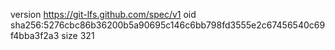 version https://git-lfs.github.com/spec/v1
oid sha256:5276cbc86b36200b5a90695c146c6bb798fd3555e2c67456540c69f4bba3f2a3
size 321
